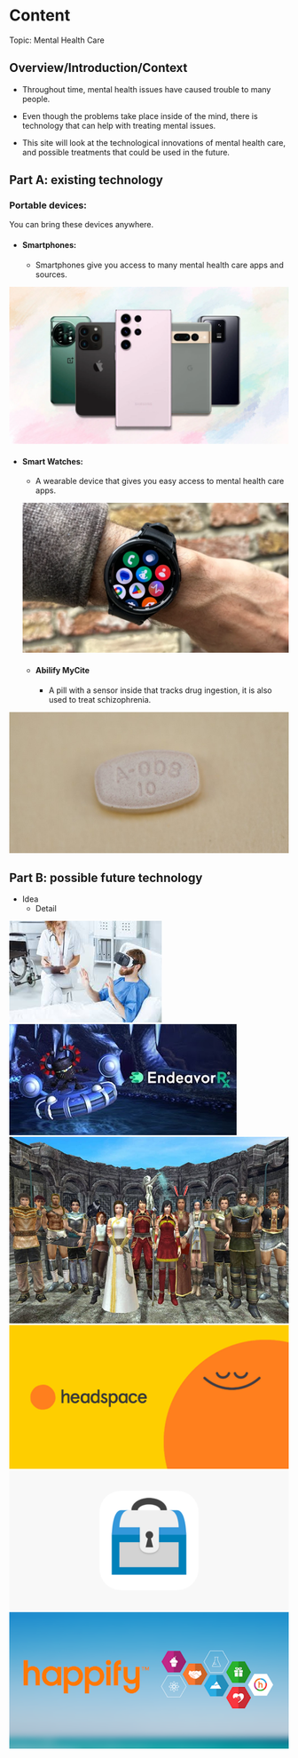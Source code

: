 # Content
Topic: Mental Health Care

## Overview/Introduction/Context
* Throughout time, mental health issues have caused trouble to many people.

* Even though the problems take place inside of the mind, there is technology that can help with treating mental issues.

* This site will look at the technological innovations of mental health care, and possible treatments that could be used in the future.


## Part A: existing technology
### Portable devices:
 You can bring these devices anywhere.

* #### Smartphones:

  * Smartphones give you access to many mental health care apps and sources.

![alt text](smartphone.webp)


* #### Smart Watches:
  * A wearable device that gives you easy access to mental health care apps.

  ![alt text](swatch.webp)

  * #### Abilify MyCite
    * A pill with a sensor inside that tracks drug ingestion, it is also used to treat schizophrenia.

![alt text](repview.jpg)



## Part B: possible future technology
* Idea
  * Detail

![alt text](vrt.jpg)
![alt text](end.jpg)
![alt text](sp.jpg)
![alt text](headspace-App.jpg)
![alt text](moodtools.png)
![alt text](happify.png)
